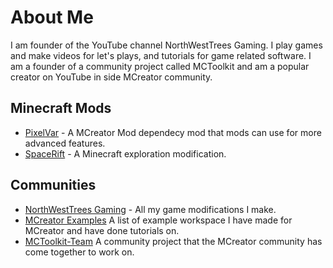 # About Me
I am founder of the YouTube channel NorthWestTrees Gaming. 
I play games and make videos for let's plays, and tutorials for game related software. 
I am a founder of a community project called MCToolkit and am a popular creator on YouTube in side MCreator community.

## Minecraft Mods
- [PixelVar](https://github.com/pixelvar) - A MCreator Mod dependecy mod that mods can use for more advanced features.
- [SpaceRift](https://github.com/Space-Rift) - A Minecraft exploration modification.

## Communities
- [NorthWestTrees Gaming](https://github.com/northwesttrees-gaming) - All my game modifications I make.
- [MCreator Examples](https://github.com/MCreator-Examples) A list of example workspace I have made for MCreator and have done tutorials on.
- [MCToolkit-Team](https://github.com/Team-MCToolkit) A community project that the MCreator community has come together to work on.
